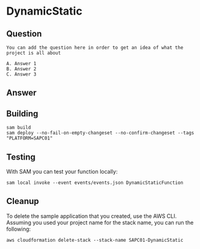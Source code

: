 # DynamicStatic

## Question

```
You can add the question here in order to get an idea of what the project is all about
 
A. Answer 1
B. Answer 2
C. Answer 3
```

## Answer

## Building

```shell
sam build 
sam deploy --no-fail-on-empty-changeset --no-confirm-changeset --tags "PLATFORM=SAPC01" 
``` 

## Testing

With SAM you can test your function locally:

```shell
sam local invoke --event events/events.json DynamicStaticFunction
```

## Cleanup

To delete the sample application that you created, use the AWS CLI. Assuming you used your project name for the stack name, you can run the following:

```shell
aws cloudformation delete-stack --stack-name SAPC01-DynamicStatic
```

